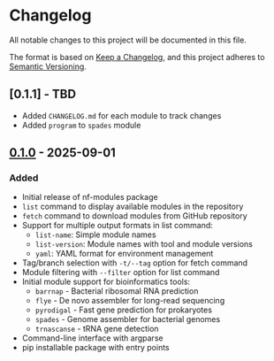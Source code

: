# Changelog

All notable changes to this project will be documented in this file.

The format is based on [Keep a Changelog](https://keepachangelog.com/en/1.0.0/),
and this project adheres to [Semantic Versioning](https://semver.org/spec/v2.0.0.html).

## [0.1.1] - TBD
- Added `CHANGELOG.md` for each module to track changes
- Added `program` to `spades` module

## [0.1.0] - 2025-09-01

### Added
- Initial release of nf-modules package
- `list` command to display available modules in the repository
- `fetch` command to download modules from GitHub repository
- Support for multiple output formats in list command:
  - `list-name`: Simple module names
  - `list-version`: Module names with tool and module versions
  - `yaml`: YAML format for environment management
- Tag/branch selection with `-t/--tag` option for fetch command
- Module filtering with `--filter` option for list command
- Initial module support for bioinformatics tools:
  - `barrnap` - Bacterial ribosomal RNA prediction
  - `flye` - De novo assembler for long-read sequencing
  - `pyrodigal` - Fast gene prediction for prokaryotes
  - `spades` - Genome assembler for bacterial genomes
  - `trnascanse` - tRNA gene detection
- Command-line interface with argparse
- pip installable package with entry points

[0.1.0]: https://github.com/jolespin/nf-modules/releases/tag/v0.1.0